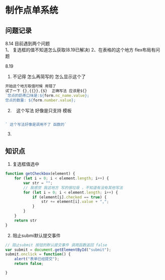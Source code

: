 # 制作点单系统

## 问题记录
8.14
目前遇到两个问题  
1、 复选框的值不知道怎么获取(8.19已解决)
2、在表格的这个地方  flex布局有问题


8.19
1. 不记得 怎么再简写的 怎么显示这个了
```js
开始这个地方取值时候 用错了  
试了一下 {},{{}},{$}  正确写法 应该是${}
`您点的奶茶口味是:${form.nc_name.value};
您点的数量: ${form.number.value}; 
```
2. ` `  这个写法 好像是只支持 模板
``` js

` 这个写法好像是调用不了 函数的` 
```
3. 


## 知识点

1. 复选框值选中
``` js
function getCheckbox(element) {
    for (let i = 0; i < element.length; i++) {
        var str = "";
        // 我感觉 我这地方 写的很垃圾 ，不知道有没有其他写法
        for (let i = 0; i < element.length; i++) {
            if (element[i].checked == true) {
                str += element[i].value + ",";
            }
        }
    }
    return str
}
```


2. 阻止submi默认提交事件
``` js
// 阻止submit 按钮的默认提交事件 调用函数返回 false
var submit = document.getElementById("submit");
submit.onclick = function() {
    alert("表单已经提交");
    return false;

}
```